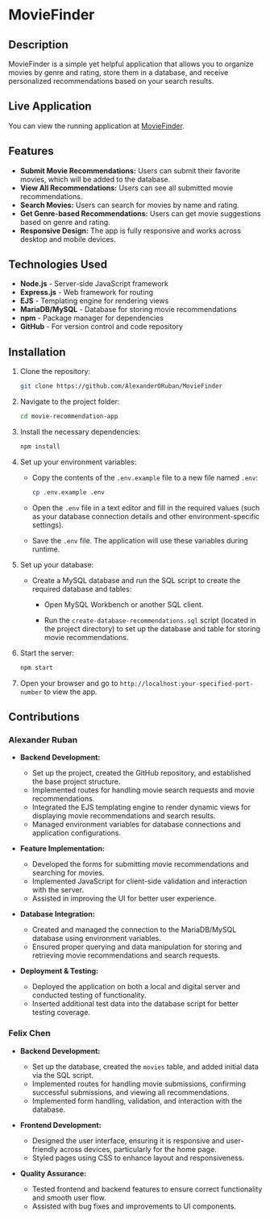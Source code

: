 # MovieFinder

## Description

MovieFinder is a simple yet helpful application that allows you to organize movies by genre and rating, store them in a database, and receive personalized recommendations based on your search results.

## Live Application

You can view the running application at [MovieFinder](http://aruban.greenriverdev.com/).

## Features

- **Submit Movie Recommendations:** Users can submit their favorite movies, which will be added to the database.
- **View All Recommendations:** Users can see all submitted movie recommendations.
- **Search Movies:** Users can search for movies by name and rating.
- **Get Genre-based Recommendations:** Users can get movie suggestions based on genre and rating.
- **Responsive Design:** The app is fully responsive and works across desktop and mobile devices.

## Technologies Used

- **Node.js** - Server-side JavaScript framework
- **Express.js** - Web framework for routing
- **EJS** - Templating engine for rendering views
- **MariaDB/MySQL** - Database for storing movie recommendations
- **npm** - Package manager for dependencies
- **GitHub** - For version control and code repository

## Installation

1. Clone the repository:
    ```bash
    git clone https://github.com/AlexanderORuban/MovieFinder
    ```
2. Navigate to the project folder:
    ```bash
    cd movie-recommendation-app
    ```
3. Install the necessary dependencies:
    ```bash
    npm install
    ```
4. Set up your environment variables:

    - Copy the contents of the `.env.example` file to a new file named `.env`:
      ```bash
      cp .env.example .env
      ```

    - Open the `.env` file in a text editor and fill in the required values (such as your database connection details and other environment-specific settings).

    - Save the `.env` file. The application will use these variables during runtime.

5. Set up your database:

    - Create a MySQL database and run the SQL script to create the required database and tables:

      - Open MySQL Workbench or another SQL client.

      - Run the `create-database-recommendations.sql` script (located in the project directory) to set up the database and table for storing movie recommendations.

6. Start the server:
    ```bash
    npm start
    ```

7. Open your browser and go to `http://localhost:your-specified-port-number` to view the app.

## Contributions

### Alexander Ruban
- **Backend Development:**
  - Set up the project, created the GitHub repository, and established the base project structure.
  - Implemented routes for handling movie search requests and movie recommendations.
  - Integrated the EJS templating engine to render dynamic views for displaying movie recommendations and search results.
  - Managed environment variables for database connections and application configurations.

- **Feature Implementation:**
  - Developed the forms for submitting movie recommendations and searching for movies.
  - Implemented JavaScript for client-side validation and interaction with the server.
  - Assisted in improving the UI for better user experience.

- **Database Integration:**
  - Created and managed the connection to the MariaDB/MySQL database using environment variables.
  - Ensured proper querying and data manipulation for storing and retrieving movie recommendations and search requests.

- **Deployment & Testing:**
  - Deployed the application on both a local and digital server and conducted testing of functionality. 
  - Inserted additional test data into the database script for better testing coverage.

### Felix Chen
- **Backend Development:**
  - Set up the database, created the `movies` table, and added initial data via the SQL script.
  - Implemented routes for handling movie submissions, confirming successful submissions, and viewing all recommendations.
  - Implemented form handling, validation, and interaction with the database.

- **Frontend Development:**
  - Designed the user interface, ensuring it is responsive and user-friendly across devices, particularly for the home page.
  - Styled pages using CSS to enhance layout and responsiveness.

- **Quality Assurance:**
  - Tested frontend and backend features to ensure correct functionality and smooth user flow.
  - Assisted with bug fixes and improvements to UI components.